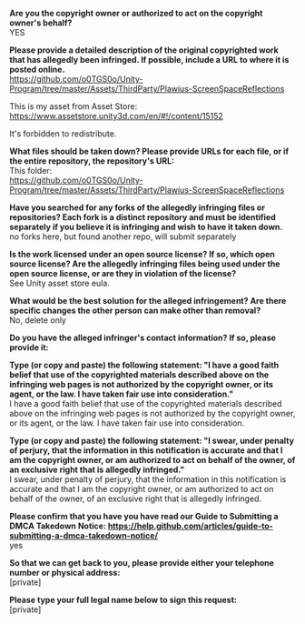 **Are you the copyright owner or authorized to act on the copyright owner's behalf?**  
YES

**Please provide a detailed description of the original copyrighted work that has allegedly been infringed. If possible, include a URL to where it is posted online.**  
https://github.com/o0TGS0o/Unity-Program/tree/master/Assets/ThirdParty/Plawius-ScreenSpaceReflections

This is my asset from Asset Store:  
https://www.assetstore.unity3d.com/en/#!/content/15152

It's forbidden to redistribute.  

**What files should be taken down? Please provide URLs for each file, or if the entire repository, the repository's URL:**  
This folder:  
https://github.com/o0TGS0o/Unity-Program/tree/master/Assets/ThirdParty/Plawius-ScreenSpaceReflections

**Have you searched for any forks of the allegedly infringing files or repositories? Each fork is a distinct repository and must be identified separately if you believe it is infringing and wish to have it taken down.**     
no forks here, but found another repo, will submit separately

**Is the work licensed under an open source license? If so, which open source license? Are the allegedly infringing files being used under the open source license, or are they in violation of the license?**    
See Unity asset store eula.

**What would be the best solution for the alleged infringement? Are there specific changes the other person can make other than removal?**  
No, delete only  

**Do you have the alleged infringer's contact information? If so, please provide it:**    

**Type (or copy and paste) the following statement: "I have a good faith belief that use of the copyrighted materials described above on the infringing web pages is not authorized by the copyright owner, or its agent, or the law. I have taken fair use into consideration."**  
I have a good faith belief that use of the copyrighted materials described above on the infringing web pages is not authorized by the copyright owner, or its agent, or the law. I have taken fair use into consideration.

**Type (or copy and paste) the following statement: "I swear, under penalty of perjury, that the information in this notification is accurate and that I am the copyright owner, or am authorized to act on behalf of the owner, of an exclusive right that is allegedly infringed."**  
I swear, under penalty of perjury, that the information in this notification is accurate and that I am the copyright owner, or am authorized to act on behalf of the owner, of an exclusive right that is allegedly infringed.

**Please confirm that you have you have read our Guide to Submitting a DMCA Takedown Notice: https://help.github.com/articles/guide-to-submitting-a-dmca-takedown-notice/**  
yes

**So that we can get back to you, please provide either your telephone number or physical address:**  
[private]

**Please type your full legal name below to sign this request:**  
[private]
